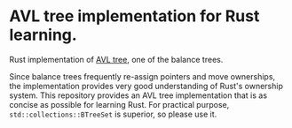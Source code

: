 # AVL tree implementation for Rust learning.

Rust implementation of [AVL tree](https://en.wikipedia.org/wiki/AVL_tree), one of the balance trees.  

Since balance trees frequently re-assign pointers and move ownerships, the implementation provides very good understanding of Rust's ownership system. This repository provides an AVL tree implementation that is as concise as possible for learning Rust. For practical purpose, `std::collections::BTreeSet` is superior, so please use it.
